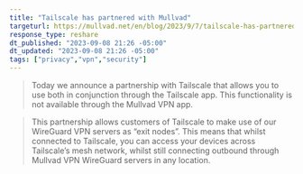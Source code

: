 ```yaml
---
title: "Tailscale has partnered with Mullvad"
targeturl: https://mullvad.net/en/blog/2023/9/7/tailscale-has-partnered-with-mullvad/
response_type: reshare
dt_published: "2023-09-08 21:26 -05:00"
dt_updated: "2023-09-08 21:26 -05:00"
tags: ["privacy","vpn","security"]
---
```


> Today we announce a partnership with Tailscale that allows you to use both in conjunction through the Tailscale app. This functionality is not available through the Mullvad VPN app.

> This partnership allows customers of Tailscale to make use of our WireGuard VPN servers as “exit nodes”. This means that whilst connected to Tailscale, you can access your devices across Tailscale’s mesh network, whilst still connecting outbound through Mullvad VPN WireGuard servers in any location.
